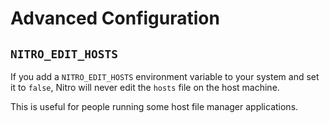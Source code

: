 # Advanced Configuration

## `NITRO_EDIT_HOSTS`

If you add a `NITRO_EDIT_HOSTS` environment variable to your system and set it to `false`, Nitro will never edit the `hosts` file on the host machine.

This is useful for people running some host file manager applications.
